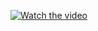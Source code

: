 [![Watch the video](http://i3.ytimg.com/vi/5QpXb5u3wqE/hqdefault.jpg)](https://youtu.be/5QpXb5u3wqE)
